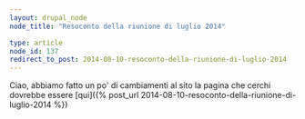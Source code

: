 ```yaml
---
layout: drupal_node
node_title: "Resoconto della riunione di luglio 2014"

type: article
node_id: 137
redirect_to_post: 2014-08-10-resoconto-della-riunione-di-luglio-2014
---
```


Ciao, abbiamo fatto un po' di cambiamenti al sito
la pagina che cerchi dovrebbe essere [qui]({% post_url 2014-08-10-resoconto-della-riunione-di-luglio-2014 %})
